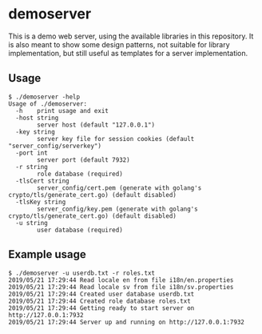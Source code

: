 # demoserver

This is a demo web server, using the available libraries in this repository. It is also meant to show some design patterns, not suitable for library implementation, but still useful as templates for a server implementation.

## Usage

    $ ./demoserver -help
    Usage of ./demoserver:
      -h	print usage and exit
      -host string
        	server host (default "127.0.0.1")
      -key string
        	server key file for session cookies (default "server_config/serverkey")
      -port int
        	server port (default 7932)
      -r string
        	role database (required)
      -tlsCert string
        	server_config/cert.pem (generate with golang's crypto/tls/generate_cert.go) (default disabled)
      -tlsKey string
        	server_config/key.pem (generate with golang's crypto/tls/generate_cert.go) (default disabled)
      -u string
        	user database (required)
    

## Example usage

    $ ./demoserver -u userdb.txt -r roles.txt 
    2019/05/21 17:29:44 Read locale en from file i18n/en.properties
    2019/05/21 17:29:44 Read locale sv from file i18n/sv.properties
    2019/05/21 17:29:44 Created user database userdb.txt
    2019/05/21 17:29:44 Created role database roles.txt
    2019/05/21 17:29:44 Getting ready to start server on http://127.0.0.1:7932
    2019/05/21 17:29:44 Server up and running on http://127.0.0.1:7932
